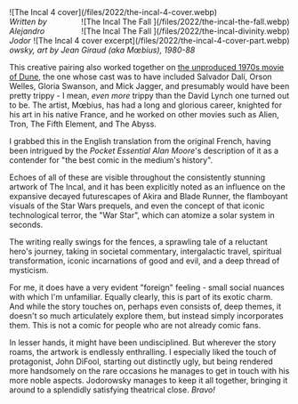 <!--
.. title: The Incal
.. slug: the-incal
.. date: 2022-01-05 13:56:03 UTC-06:00
.. tags: media,book,fiction,comic,science-fiction
-->

<span style="float: left">
![The Incal 4 cover](/files/2022/the-incal-4-cover.webp)
</span>

<span style="clear: right; float: right">
![The Incal The Fall ](/files/2022/the-incal-the-fall.webp)
</span>

<span style="clear: right; float: right">
![The Incal The Fall ](/files/2022/the-incal-divinity.webp)
</span>

<span style="clear: right; float: right">
![The Incal 4 cover excerpt](/files/2022/the-incal-4-cover-part.webp)
</span>

*Written by Alejandro Jodorowsky, art by Jean Giraud (aka Mœbius), 1980-88*

This creative pairing also worked together on
[the unproduced 1970s movie of Dune](https://en.wikipedia.org/wiki/Jodorowsky%27s_Dune),
the one whose cast was to have included Salvador Dalí, Orson Welles,
Gloria Swanson, and Mick Jagger, and presumably would have been pretty trippy -
I mean, *even more* trippy than the David Lynch one turned out to be. The
artist, Mœbius, has had a long and glorious career, knighted for his art in his
native France, and he worked on other movies such as Alien, Tron, The Fifth
Element, and The Abyss.

I grabbed this in the English translation from the original French, having been
intrigued by the *Pocket Essential Alan Moore*'s description of it as a
contender for "the best comic in the medium's history".

Echoes of all of these are visible throughout the consistently stunning
artwork of The Incal, and it has been explicitly noted as an influence on the
expansive decayed futurescapes of Akira and Blade Runner, the flamboyant
visuals of the Star Wars prequels, and even the concept of that iconic
technological terror, the "War Star", which can atomize a solar system in
seconds.

The writing really swings for the fences, a sprawling tale of a reluctant
hero's journey, taking in societal commentary, intergalactic travel, spiritual
transformation, iconic incarnations of good and evil, and a deep thread of
mysticism.

For me, it does have a very evident "foreign" feeling - small social nuances
with which I'm unfamiliar. Equally clearly, this is part of its exotic charm.
And while the story touches on, perhaps even consists of, deep themes, it
doesn't so much articulately explore them, but instead simply incorporates
them. This is not a comic for people who are not already comic fans.

In lesser hands, it might have been undisciplined. But wherever the story
roams, the artwork is endlessly enthralling. I especially liked the touch of
protagonist, John DiFool, starting out distinctly ugly, but being rendered more
handsomely on the rare occasions he manages to get in touch with his more noble
aspects. Jodorowsky manages to keep it all together, bringing it around to a
splendidly satisfying theatrical close. *Bravo!*

<br style="clear: both" />

